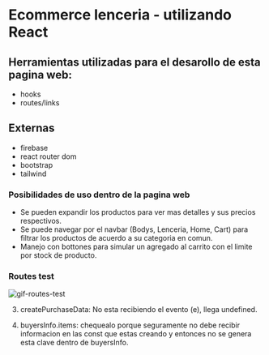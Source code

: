 # Ecommerce lenceria - utilizando React

## Herramientas utilizadas para el desarollo de esta pagina web:
- hooks
- routes/links

## Externas
- firebase
- react router dom
- bootstrap
- tailwind

### Posibilidades de uso dentro de la pagina web
- Se pueden expandir los productos para ver mas detalles y sus precios respectivos. 
- Se puede navegar por el navbar (Bodys, Lenceria, Home, Cart) para filtrar los productos de acuerdo a su categoria en comun.
- Manejo con bottones para simular un agregado al carrito con el limite por stock de producto. 

### Routes test
![gif-routes-test](https://github.com/beluirina/learning-react-proyecto/blob/main/routes-test.gif)


3) createPurchaseData:
No esta recibiendo el evento (e), llega undefined.

5) buyersInfo.items:
chequealo porque seguramente no debe recibir informacion en las const que estas creando y entonces no se genera esta clave dentro de buyersInfo.
